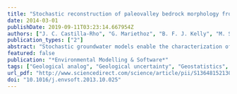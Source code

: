 ```yaml
---
title: "Stochastic reconstruction of paleovalley bedrock morphology from sparse datasets"
date: 2014-03-01
publishDate: 2019-09-11T03:23:14.667954Z
authors: ["J. C. Castilla-Rho", "G. Mariethoz", "B. F. J. Kelly", "M. S. Andersen"]
publication_types: ["2"]
abstract: "Stochastic groundwater models enable the characterization of geological uncertainty. Often the major source of uncertainty is not related to aquifer heterogeneity, but to the general shape of the aquifer. This is especially the case in paleovalley-type alluvial aquifers where the bedrock surface limits the extent of easily extractable groundwater. Determining the shape of a bedrock surface is not straightforward, because it is typically non-stationary and defined by few data points that are generally far apart. This paper presents a new workflow for the stochastic reconstruction of bedrock surfaces using limited datasets that are typically available for aquifer characterization. The method is based on a lateral propagation of basement cross-sections interpreted from geophysical surveys, and conditions the reconstructed surface to existing well-log data and digital elevation model. To alleviate the typical limitations of sparse data, we use an analog approach to incorporate prior geological knowledge. We test the methodology on a synthetic example and a dataset from an alluvial aquifer in Northern Chile. Results of these case studies show that the algorithm is capable of enforcing the general notion of structural continuity, with the aquifer shape being conceptualized as an elongated, continuous and connected valley-shaped body. Our method captures the large-scale topographic features of fluvial incision into bedrock and the uncertainty in the positioning of the surface. Small-scale spatial variability is incorporated using Sequential Gaussian Simulation informed by geological analogs. Being stochastic, the methodology allows characterization of the uncertainty associated with positioning of the bedrock surface, by generating an ensemble of models via a Monte-Carlo analysis. This makes it possible to quantify the uncertainty associated with estimating the aquifer volume. We also discuss how this methodology may be used to better quantify the influence of uncertainty associated with defining the aquifer geometry on water resource assessment and management."
featured: false
publication: "*Environmental Modelling & Software*"
tags: ["Geological analog", "Geological uncertainty", "Geostatistics", "Spatial interpolation", "Stochastic hydrogeology"]
url_pdf: "http://www.sciencedirect.com/science/article/pii/S1364815213002685"
doi: "10.1016/j.envsoft.2013.10.025"
---
```


